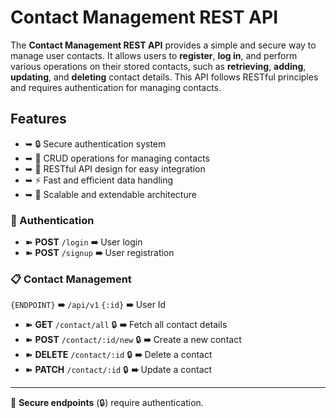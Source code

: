 # Contact Management REST API

The **Contact Management REST API** provides a simple and secure way to manage user contacts. It allows users to **register**, **log in**, and perform various operations on their stored contacts, such as **retrieving**, **adding**, **updating**, and **deleting** contact details. This API follows RESTful principles and requires authentication for managing contacts.

## Features
- ➥ 🔒 Secure authentication system
- ➥ 📂 CRUD operations for managing contacts
- ➥ 🔄 RESTful API design for easy integration
- ➥ ⚡ Fast and efficient data handling
- ➥ 📡 Scalable and extendable architecture

### 🔐 Authentication
- ➽ **POST** `/login` **➠** User login
- ➽ **POST** `/signup` **➠** User registration

### 📋 Contact Management

`{ENDPOINT}` **➠** `/api/v1`
`{:id}` **➠** User Id

- ➽ **GET** `/contact/all` 🔒 **➠** Fetch all contact details
- ➽ **POST** `/contact/:id/new` 🔒 **➠** Create a new contact
- ➽ **DELETE** `/contact/:id` 🔒 **➠** Delete a contact
- ➽ **PATCH** `/contact/:id` 🔒 **➠** Update a contact

---
🚀 **Secure endpoints** (🔒) require authentication.
